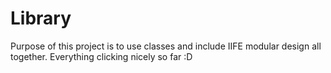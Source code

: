 # Library

Purpose of this project is to use classes and include IIFE modular design all together. Everything clicking nicely so far :D
